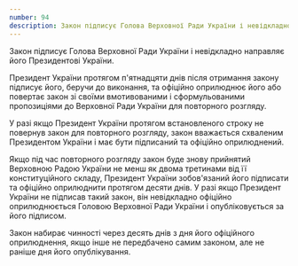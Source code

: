 ```yaml
---
number: 94
description: Закон підписує Голова Верховної Ради України і невідкладно направляє його Президентові України. Президент України протягом п'ятнадцяти днів після отримання закону підписує його, беручи до виконання, та офіційно оприлюднює його або повертає закон зі своїми вмотивованими і сформульованими пропозиціями до Верховної Ради України для повторного розгляду...
---
```


Закон підписує Голова Верховної Ради України і невідкладно направляє його Президентові України.

Президент України протягом п'ятнадцяти днів після отримання закону підписує його, беручи до виконання, та офіційно
оприлюднює його або повертає закон зі своїми вмотивованими і сформульованими пропозиціями до Верховної Ради України для
повторного розгляду.

У разі якщо Президент України протягом встановленого строку не повернув закон для повторного розгляду, закон вважається
схваленим Президентом України і має бути підписаний та офіційно оприлюднений.

Якщо під час повторного розгляду закон буде знову прийнятий Верховною Радою України не менш як двома третинами від її
конституційного складу, Президент України зобов'язаний його підписати та офіційно оприлюднити протягом десяти днів. У
разі якщо Президент України не підписав такий закон, він невідкладно офіційно оприлюднюється Головою Верховної Ради
України і опубліковується за його підписом.

Закон набирає чинності через десять днів з дня його офіційного оприлюднення, якщо інше не передбачено самим законом, але
не раніше дня його опублікування.
